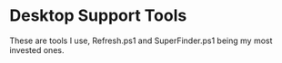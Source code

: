 # Desktop Support Tools

These are tools I use, Refresh.ps1 and SuperFinder.ps1 being my most invested ones. 
